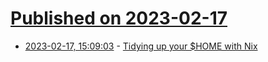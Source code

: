 # [Published on 2023-02-17](index.md)

* [2023-02-17, 15:09:03](https://lobste.rs/s/jbjytb/tidying_up_your_home_with_nix) - [Tidying up your $HOME with Nix](https://juliu.is/tidying-your-home-with-nix)
